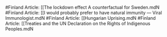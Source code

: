 #Finland
Article: [[The lockdown effect A counterfactual for Sweden.mdN
#Finland
Article: [[I would probably prefer to have natural immunity — Viral Immunologist.mdN
#Finland
Article: [[Hungarian Uprising.mdN
#Finland
Article: [[Treaties and the UN Declaration on the Rights of Indigenous Peoples.mdN
